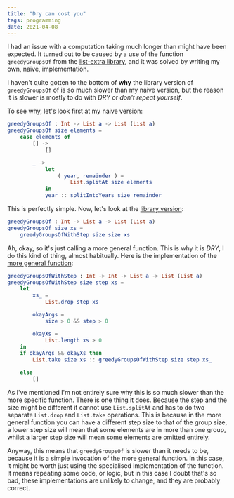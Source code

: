 ```yaml
---
title: "Dry can cost you"
tags: programming
date: 2021-04-08
---
```


I had an issue with a computation taking much longer than might have been expected. It turned out to be caused by a use of the function `greedyGroupsOf` from the [list-extra library](https://package.elm-lang.org/packages/elm-community/list-extra/latest/List-Extra), and it was solved by writing my own, naive, implementation.

I haven't quite gotten to the bottom of **why** the library version of `greedyGroupsOf` of is so much slower than my naive version, but the reason it is slower is mostly to do with *DRY* or *don't repeat yourself*.

To see why, let's look first at my naive version:

```elm
greedyGroupsOf : Int -> List a -> List (List a)
greedyGroupsOf size elements =
    case elements of
        [] ->
            []

        _ ->
            let
                ( year, remainder ) =
                    List.splitAt size elements
            in
            year :: splitIntoYears size remainder
```

This is perfectly simple. Now, let's look at the [library version](https://github.com/elm-community/list-extra/blob/8.3.0/src/List/Extra.elm#L1927):

```elm
greedyGroupsOf : Int -> List a -> List (List a)
greedyGroupsOf size xs =
    greedyGroupsOfWithStep size size xs
```

Ah, okay, so it's just calling a more general function. This is why it is *DRY*, I do this kind of thing, almost habitually. Here is the implementation of the [more general function](https://github.com/elm-community/list-extra/blob/8.3.0/src/List/Extra.elm#L1951):

```elm
greedyGroupsOfWithStep : Int -> Int -> List a -> List (List a)
greedyGroupsOfWithStep size step xs =
    let
        xs_ =
            List.drop step xs

        okayArgs =
            size > 0 && step > 0

        okayXs =
            List.length xs > 0
    in
    if okayArgs && okayXs then
        List.take size xs :: greedyGroupsOfWithStep size step xs_

    else
        []
```

As I've mentioned I'm not entirely sure why this is so much slower than the more specific function. There is one thing it does. Because the step and the size might be different it cannot use `List.splitAt` and has to do two separate `List.drop` and `List.take` operations. This is because in the more general function you can have a different step size to that of the group size, a lower step size will mean that some elements are in more than one group, whilst a larger step size will mean some elements are omitted entirely.

Anyway, this means that `greedyGroupsOf` is slower than it needs to be, because it is a simple invocation of the more general function. In this case, it might be worth just using the specialised implementation of the function. It means repeating some code, or logic, but in this case I doubt that's so bad, these implementations are unlikely to change, and they are probably correct.
